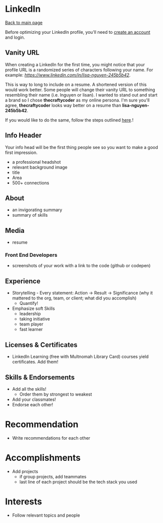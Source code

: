 # LinkedIn

[Back to main page](https://github.com/PdxCodeGuild/career-guide)

Before optimizing your LinkedIn profile, you'll need to [create an account](https://www.linkedin.com/start/join) and login.

## Vanity URL

When creating a LinkedIn for the first time, you might notice that your profile URL is a randomized series of characters following your name. For example: _https://www.linkedin.com/in/lisa-nguyen-245b5b42_.

This is way to long to include on a resume. A shortened version of this would work better. Some people will change their vanity URL to something resembling their name (i.e. lnguyen or lisan). I wanted to stand out and start a brand so I chose **thecraftycoder** as my online persona. I'm sure you'll agree, **thecraftycoder** looks way better on a resume than **lisa-nguyen-245b5b42**.

If you would like to do the same, follow the steps outlined [here](linkedin\vanity_url.md).!

## Info Header

Your info head will be the first thing people see so you want to make a good first impression.

- a professional headshot
- relevant background image
- title
- Area
- 500+ connections

## About
- an invigorating summary
- summary of skills

## Media
- resume

### Front End Developers
- screenshots of your work with a link to the code (github or codepen)

## Experience
- Storytelling - Every statement: Action -> Result -> Significance (why it mattered to the org, team, or client; what did you accomplish)
  - Quantify!
- Emphasize soft Skills
  - leadership
  - taking initiative
  - team player
  - fast learner

## Licenses & Certificates
- LinkedIn Learning (free with Multnomah Library Card) courses yield certificates. Add them!

## Skills & Endorsements
- Add all the skills!
  - Order them by strongest to weakest
- Add your classmates!
- Endorse each other!

# Recommendation
- Write recommendations for each other

# Accomplishments
- Add projects
  - if group projects, add teammates
  - last line of each project should be the tech stack you used

# Interests
- Follow relevant topics and people

